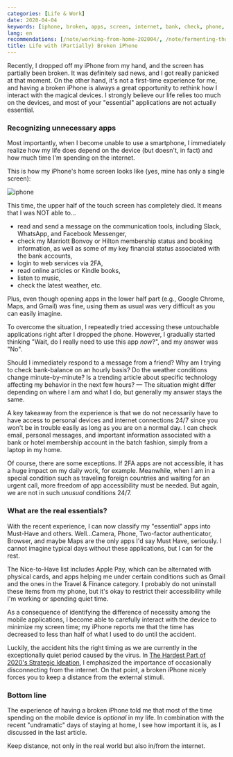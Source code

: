 ```yaml
---
categories: [Life & Work]
date: 2020-04-04
keywords: [iphone, broken, apps, screen, internet, bank, check, phone, device, half]
lang: en
recommendations: [/note/working-from-home-202004/, /note/fermenting-thoughts/, /note/issue-driven/]
title: Life with (Partially) Broken iPhone
---
```


Recently, I dropped off my iPhone from my hand, and the screen has partially been broken. It was definitely sad news, and I got really panicked at that moment. On the other hand, it's not a first-time experience for me, and having a broken iPhone is always a great opportunity to rethink how I interact with the magical devices. I strongly believe our life relies too much on the devices, and most of your "essential" applications are not actually essential.

### Recognizing unnecessary apps

Most importantly, when I become unable to use a smartphone, I immediately realize how my life does depend on the device (but doesn't, in fact) and how much time I'm spending on the internet. 

This is how my iPhone's home screen looks like (yes, mine has only a single screen):

![iphone](/images/life-with-broken-iphone/iphone-202003.png)

This time, the upper half of the touch screen has completely died. It means that I was NOT able to...

- read and send a message on the communication tools, including Slack, WhatsApp, and Facebook Messenger,
- check my Marriott Bonvoy or Hilton membership status and booking information, as well as some of my key financial status associated with the bank accounts,
- login to web services via 2FA,
- read online articles or Kindle books,
- listen to music,
- check the latest weather, etc.

Plus, even though opening apps in the lower half part (e.g., Google Chrome, Maps, and Gmail) was fine, using them as usual was very difficult as you can easily imagine.

To overcome the situation, I repeatedly tried accessing these untouchable applications right after I dropped the phone. However, I gradually started thinking "Wait, do I really need to use this app *now*?", and my answer was "No". 

Should I immediately respond to a message from a friend? Why am I trying to check bank-balance on an hourly basis? Do the weather conditions change minute-by-minute? Is a trending article about specific technology affecting my behavior in the next few hours? &mdash; The situation might differ depending on where I am and what I do, but generally my answer stays the same.

A key takeaway from the experience is that we do not necessarily have to have access to personal devices and internet connections 24/7 since you won't be in trouble easily as long as you are on a normal day. I can check email, personal messages, and important information associated with a bank or hotel membership account in the batch fashion, simply from a laptop in my home.

Of course, there are some exceptions. If 2FA apps are not accessible, it has a huge impact on my daily work, for example. Meanwhile, when I am in a special condition such as traveling foreign countries and waiting for an urgent call, more freedom of app accessibility must be needed. But again, we are not in such *unusual* conditions 24/7.

### What are the real essentials?

With the recent experience, I can now classify my "essential" apps into Must-Have and others. Well...Camera, Phone, Two-factor authenticator, Browser, and maybe Maps are the only apps I'd say Must Have, seriously. I cannot imagine typical days without these applications, but I can for the rest. 

The Nice-to-Have list includes Apple Pay, which can be alternated with physical cards, and apps helping me under certain conditions such as Gmail and the ones in the Travel & Finance category. I probably do not uninstall these items from my phone, but it's okay to restrict their accessibility while I'm working or spending quiet time.

As a consequence of identifying the difference of necessity among the mobile applications, I become able to carefully interact with the device to minimize my screen time; my iPhone reports me that the time has decreased to less than half of what I used to do until the accident. 

Luckily, the accident hits the right timing as we are currently in the exceptionally quiet period caused by the virus. In [The Hardest Part of 2020's Strategic Ideation](/note/fermenting-thoughts/), I emphasized the importance of occasionally disconnecting from the internet. On that point, a broken iPhone nicely forces you to keep a distance from the external stimuli.

### Bottom line

The experience of having a broken iPhone told me that most of the time spending on the mobile device is *optional* in my life. In combination with the recent "undramatic" days of staying at home, I see how important it is, as I discussed in the last article.

Keep distance, not only in the real world but also in/from the internet.